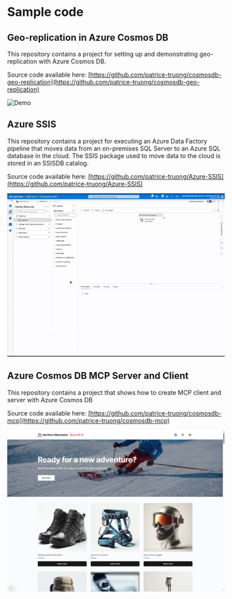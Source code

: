 # Sample code
## Geo-replication in Azure Cosmos DB

This repository contains a project for setting up and demonstrating geo-replication with Azure Cosmos DB.

Source code available here: [https://github.com/patrice-truong/cosmosdb-geo-replication](https://github.com/patrice-truong/cosmosdb-geo-replication)

![Demo](demo.gif)

## Azure SSIS

This repository contains a project for executing an Azure Data Factory pipeline that moves data from an on-premises SQL Server to an Azure SQL database in the cloud.
The SSIS package used to move data to the cloud is stored in an SSISDB catalog.

Source code available here: [https://github.com/patrice-truong/Azure-SSIS](https://github.com/patrice-truong/Azure-SSIS)

![Demo](Azure-SSIS.gif)

## Azure Cosmos DB MCP Server and Client

This repository contains a project that shows how to create MCP client and server with Azure Cosmos DB

Source code available here: [https://github.com/patrice-truong/cosmosdb-mcp](https://github.com/patrice-truong/cosmosdb-mcp)

![Demo](demo_mcp.gif)
